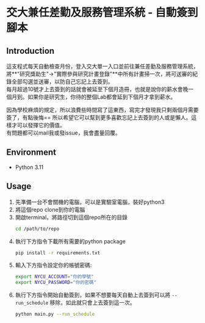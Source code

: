 # 交大兼任差勤及服務管理系統 - 自動簽到腳本
## Introduction
這支程式每天自動檢查月份，登入交大單一入口並前往兼任差勤及服務管理系統，將**"研究獎助生"->"實際參與研究計畫登錄"**中所有計畫掃一次，將可送審的紀錄全部勾選並送審，以防自己忘記上去簽到。  
每月超過10號才上去簽到的話就會被延至下個月造冊，也就是說你的薪水會晚一個月到。如果你是研究生，你待的整個Lab都會延到下個月才拿到薪水。  

因為學校麻煩的規定，所以浪費些時間寫了這東西，寫完才發現我只剩兩個月需要簽了，有點後悔== 所以希望它可以幫到更多喜歡忘記上去簽到的人或是懶人。這樣才可以發揮它的價值。  
有問題都可以mail我或發issue，我會盡量回覆。

## Environment
- Python 3.11

## Usage
1. 先準備一台不會關機的電腦，可以是實驗室電腦，裝好python3
2. 將這個repo clone到你的電腦
3. 開啟terminal，將路徑切到這個repo所在的目錄
   ```bash
   cd /path/to/repo
   ```
4. 執行下方指令下載所有需要的python package
   ```bash
   pip install -r requirements.txt
   ```
5. 輸入下方指令設定你的帳號密碼:
   ```bash
   export NYCU_ACCOUNT="你的學號"
   export NYCU_PASSWORD="你的密碼"
   ```
6. 執行下方指令開始自動簽到，如果不想要每天自動上去簽到可以將 `--run_schedule` 移除，如此就只會上去簽到這一次。
   ```bash
   python main.py --run_schedule
   ```
